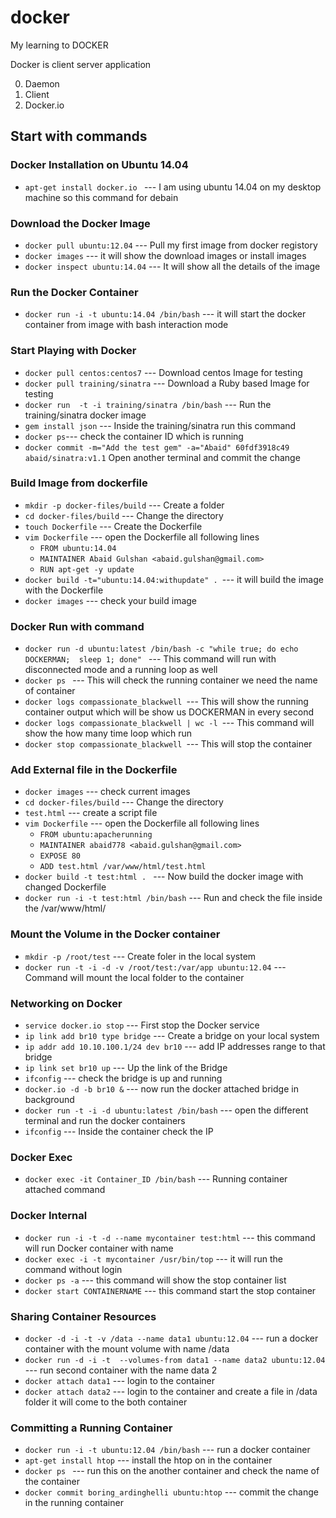 # docker
My learning to DOCKER

Docker is client server application 

0. Daemon
0. Client
0. Docker.io

## Start with commands

### Docker Installation on Ubuntu 14.04

* `apt-get install docker.io ` --- I am using ubuntu 14.04 on my desktop machine so this command for debain 

### Download the Docker Image 

*  `docker pull ubuntu:12.04` --- Pull my first image from docker registory 
* `docker images` --- it will show the download images or install images 
* `docker inspect ubuntu:14.04` --- It will show all the details of the image

### Run the Docker Container 

* `docker run -i -t ubuntu:14.04 /bin/bash` --- it will start the docker container from image with bash interaction mode
### Start Playing with Docker
* `docker pull centos:centos7` --- Download centos Image for testing
* `docker pull training/sinatra` --- Download a Ruby based Image for testing
* `docker run  -t -i training/sinatra /bin/bash` --- Run the training/sinatra docker image
* `gem install json` --- Inside the training/sinatra run this command
* `docker ps`--- check the container ID which is running
* `docker commit -m="Add the test gem" -a="Abaid" 60fdf3918c49 abaid/sinatra:v1.1` Open another terminal and commit the change

### Build Image from dockerfile
* `mkdir -p docker-files/build` --- Create a folder 
* `cd docker-files/build` --- Change the directory 
* `touch Dockerfile` --- Create the Dockerfile
* `vim Dockerfile` --- open the Dockerfile all following lines
  *   `FROM ubuntu:14.04`
  *   `MAINTAINER Abaid Gulshan <abaid.gulshan@gmail.com>`
  *   `RUN apt-get -y update`
* `docker build -t="ubuntu:14.04:withupdate" . `--- it will build the image with the Dockerfile 
* `docker images` --- check your build image

### Docker Run with command 
* `docker run -d ubuntu:latest /bin/bash -c "while true; do echo DOCKERMAN;  sleep 1; done" ` --- This command will run with disconnected mode and a running loop as well
* `docker ps ` --- This will check the running container we need the name of container 
* `docker logs compassionate_blackwell `--- This will show the running container output which will be show us DOCKERMAN in every second
* `docker logs compassionate_blackwell | wc -l `--- This command will show the how many time loop which run
* `docker stop compassionate_blackwell `--- This will stop the container

### Add External file in the Dockerfile
* `docker images` --- check current images
* `cd docker-files/build` --- Change the directory
* `test.html` --- create a script file
* `vim Dockerfile` --- open the Dockerfile all following lines
  * `FROM ubuntu:apacherunning`
  * `MAINTAINER abaid778 <abaid.gulshan@gmail.com>`
  * `EXPOSE 80`
  * `ADD test.html /var/www/html/test.html`
* `docker build -t test:html . ` --- Now build the docker image with changed Dockerfile
* `docker run -i -t test:html /bin/bash` --- Run and check the file inside the /var/www/html/
  
### Mount the Volume in the Docker container 
* `mkdir -p /root/test` --- Create foler in the local system
* `docker run -t -i -d -v /root/test:/var/app ubuntu:12.04` --- Command will mount the local folder to the container 

### Networking on Docker 

* `service docker.io stop` --- First stop the Docker service
* `ip link add br10 type bridge` --- Create a bridge on your local system
* `ip addr add 10.10.100.1/24 dev br10` --- add IP addresses range to that bridge
* `ip link set br10 up` --- Up the link of the Bridge
* `ifconfig` --- check the bridge is up and running
* `docker.io -d -b br10 &` --- now run the docker attached bridge in background 
* `docker run -t -i -d ubuntu:latest /bin/bash` --- open the different terminal and run the docker containers
* `ifconfig` --- Inside the container check the IP

### Docker Exec

* `docker exec -it Container_ID /bin/bash` --- Running container attached command 

### Docker Internal

* `docker run -i -t -d --name mycontainer test:html` --- this command will run Docker container with name
* `docker exec -i -t mycontainer /usr/bin/top` --- it will run the command without login 
* `docker ps -a` --- this command will show the stop container list
* `docker start CONTAINERNAME` --- this command start the stop container

### Sharing Container Resources

* `docker -d -i -t -v /data --name data1 ubuntu:12.04` ---  run a docker container with the mount volume with name /data
* `docker run -d -i -t  --volumes-from data1 --name data2 ubuntu:12.04` --- run second container with the name data 2
* `docker attach data1` --- login to the container 
* `docker attach data2` --- login to the container and create a file in /data folder it will come to the both container

### Committing a Running Container

* `docker run -i -t ubuntu:12.04 /bin/bash` --- run a docker container 
* `apt-get install htop` --- install the htop on in the container
* `docker ps ` --- run this on the another container and check the name of the container 
* `docker commit boring_ardinghelli ubuntu:htop` --- commit the change in the running container 


